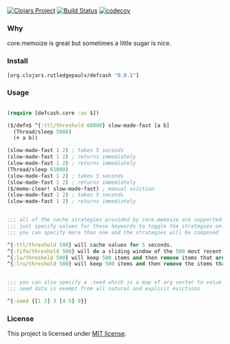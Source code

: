 [![Clojars Project](https://img.shields.io/clojars/v/org.clojars.rutledgepaulv/defcash.svg)](https://clojars.org/org.clojars.rutledgepaulv/defcash)
[![Build Status](https://travis-ci.com/RutledgePaulV/defcash.svg?branch=master)](https://travis-ci.com/RutledgePaulV/defcash)
[![codecov](https://codecov.io/gh/RutledgePaulV/defcash/branch/master/graph/badge.svg)](https://codecov.io/gh/RutledgePaulV/defcash)

### Why

core.memoize is great but sometimes a little sugar is nice. 


### Install

```clojure
[org.clojars.rutledgepaulv/defcash "0.0.1"]
```


### Usage

```clojure 

(require [defcash.core :as $])

($/defn$ ^{:ttl/threshold 60000} slow-made-fast [a b]
  (Thread/sleep 5000)
  (+ a b))

(slow-made-fast 1 2) ; takes 5 seconds
(slow-made-fast 1 2) ; returns immediately
(slow-made-fast 1 2) ; returns immediately
(Thread/sleep 61000)
(slow-made-fast 1 2) ; takes 5 seconds
(slow-made-fast 1 2) ; returns immediately
($/memo-clear! slow-made-fast) ; manual eviction
(slow-made-fast 1 2) ; takes 5 seconds
(slow-made-fast 1 2) ; returns immediately


;;; all of the cache strategies provided by core.memoize are supported.
;;; just specify values for these keywords to toggle the strategies on.
;;; you can specify more than one and the strategies will be composed

^{:ttl/threshold 500} will cache values for 5 seconds.
^{:fifo/threshold 500} will do a sliding window of the 500 most recent invocations.
^{:lu/threshold 500} will keep 500 items and then remove items that are accessed the least.
^{:lru/threshold 500} will keep 500 items and then remove the items that were least recently used.


;;; you can also specify a :seed which is a map of arg vector to value
;;; seed data is exempt from all natural and explicit evictions

^{:seed {[1 2] 3 [4 5] 9}}

```

### License
This project is licensed under [MIT license](http://opensource.org/licenses/MIT).



